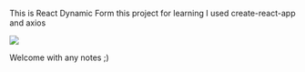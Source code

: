 This is React Dynamic Form
this project for learning
I used create-react-app and axios

![](https://media.giphy.com/media/psnfjS2xGRmnCwNyqR/giphy.gif)

Welcome with any notes ;)
